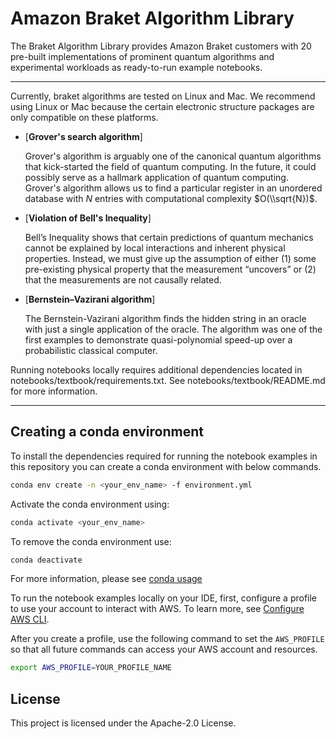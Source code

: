 # Amazon Braket Algorithm Library
The Braket Algorithm Library provides Amazon Braket customers with 20 pre-built implementations of prominent quantum algorithms and experimental workloads as ready-to-run example notebooks.

---
Currently, braket algorithms are tested on Linux and Mac. We recommend using Linux or Mac because the certain electronic structure packages are only compatible on these platforms.

  * [**Grover's search algorithm**]

    Grover's algorithm is arguably one of the canonical quantum algorithms that kick-started the field of quantum computing. In the future, it could possibly serve as a hallmark application of quantum computing. Grover's algorithm allows us to find a particular register in an unordered database with $N$ entries with computational complexity $O(\\sqrt{N})$.

  * [**Violation of Bell's Inequality**]

    Bell’s Inequality shows that certain predictions of quantum mechanics cannot be explained by local interactions and inherent physical properties. Instead, we must give up the assumption of either (1) some pre-existing physical property that the measurement “uncovers” or (2) that the measurements are not causally related.

  * [**Bernstein–Vazirani algorithm**]

    The Bernstein-Vazirani algorithm finds the hidden string in an oracle with just a single application
    of the oracle. The algorithm was one of the first examples to demonstrate quasi-polynomial speed-up over a probabilistic classical computer.

Running notebooks locally requires additional dependencies located in notebooks/textbook/requirements.txt. See notebooks/textbook/README.md for more information.

---
## <a name="conda">Creating a conda environment</a>
To install the dependencies required for running the notebook examples in this repository you can create a conda environment with below commands.

```bash
conda env create -n <your_env_name> -f environment.yml
```

Activate the conda environment using:
```bash
conda activate <your_env_name>
```

To remove the conda environment use:
```bash
conda deactivate
```

For more information, please see [conda usage](https://docs.conda.io/projects/conda/en/latest/user-guide/tasks/manage-environments.html)

To run the notebook examples locally on your IDE, first, configure a profile to use your account to interact with AWS. To learn more, see [Configure AWS CLI](https://docs.aws.amazon.com/cli/latest/userguide/cli-chap-configure.html).

After you create a profile, use the following command to set the `AWS_PROFILE` so that all future commands can access your AWS account and resources.

```bash
export AWS_PROFILE=YOUR_PROFILE_NAME
```


## License
This project is licensed under the Apache-2.0 License.
